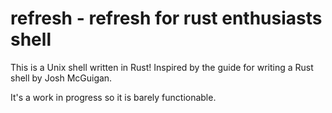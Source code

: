 # refresh - refresh for rust enthusiasts shell
This is a Unix shell written in Rust! Inspired by the guide
for writing a Rust shell by Josh McGuigan.

It's a work in progress so it is barely functionable.
